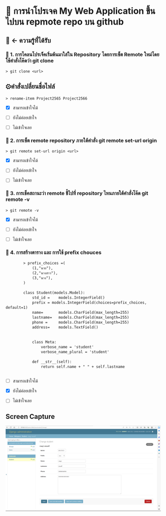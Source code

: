 # 💾 การนำโปรเจค My Web Application ขึ้นไปบน repmote repo บน github


## 🧠 &larr; ความรู้ที่ได้รับ


### 🎯 1. การโคลนโปรเจ็คเริ่มต้นมาใส่ใน Repository โดยการเซ็ต Remote ใหม่โดยใช้คำสั่งโค๊ดว่า **git clone** 
```shell
> git clone <url>
```
## ⚙คำสั่งเปลี่ยนชื่อไฟล์
```shell
> rename-item Project2565 Project2566
```
- [x] สามารถเข้าใจได้
- [ ] ยังไม่ค่อยเข้าใจ
- [ ] ไม่เข้าใจเลย

      
### 🎯 2. การเซ็ต remote repository ภายใต้คำสั่ง **git remote set-url origin**
```shell
> git remote set-url origin <url>
```
- [x] สามารถเข้าใจได้
- [ ] ยังไม่ค่อยเข้าใจ
- [ ] ไม่เข้าใจเลย


### 🎯 3. การเช็คสถานะว่า remote ชี้ไปที่ repository ไหนภายใต้คำสั่งโค๊ด **git remote -v**
```shell
> git remote -v
```
- [x] สามารถเข้าใจได้
- [ ] ยังไม่ค่อยเข้าใจ
- [ ] ไม่เข้าใจเลย

      
### 🎯 4. การสร้างตาราง และ การใช้ prefix chouces
```shell
        > prefix_choices =(
            (1,"นาย"),
            (2,"นางสาว"),
            (3,"นาง"),
        )
        
        class Student(models.Model):
            std_id =    models.IntegerField()
            prefix = models.IntegerField(choices=prefix_choices,    default=1)
            name=       models.CharField(max_length=255)
            lastname=   models.CharField(max_length=255)
            phone =     models.CharField(max_length=255)
            address=    models.TextField()
            
        
            class Meta:
                verbose_name = 'student'
                verbose_name_plural = 'student'
        
            def __str__(self):
                return self.name + " " + self.lastname
        
```
- [ ] สามารถเข้าใจได้
- [x] ยังไม่ค่อยเข้าใจ
- [ ] ไม่เข้าใจเลย

      
## Screen Capture
![image](https://github.com/Lskram/my_web_aap_model/blob/main/immage/1.png)
